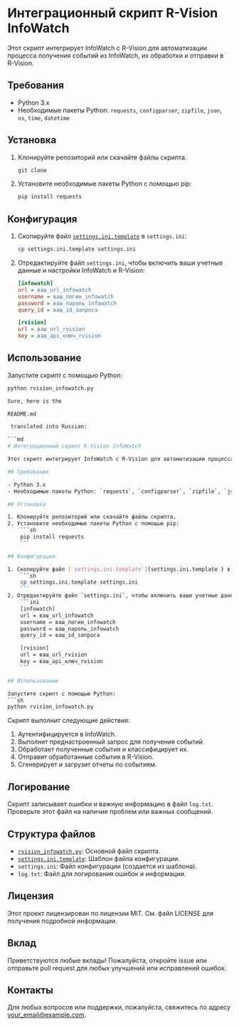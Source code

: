 # Интеграционный скрипт R-Vision InfoWatch

Этот скрипт интегрирует InfoWatch с R-Vision для автоматизации процесса получения событий из InfoWatch, их обработки и отправки в R-Vision.

## Требования

- Python 3.x
- Необходимые пакеты Python: `requests`, `configparser`, `zipfile`, `json`, `os`, `time`, `datetime`

## Установка

1. Клонируйте репозиторий или скачайте файлы скрипта.
    ```sh
    git clone 
    ```
2. Установите необходимые пакеты Python с помощью pip:
    ```sh
    pip install requests
    ```

## Конфигурация

1. Скопируйте файл [`settings.ini.template`](settings.ini.template ) в `settings.ini`:
    ```sh
    cp settings.ini.template settings.ini
    ```
2. Отредактируйте файл `settings.ini`, чтобы включить ваши учетные данные и настройки InfoWatch и R-Vision:
    ```ini
    [infowatch]
    url = ваш_url_infowatch
    username = ваш_логин_infowatch
    password = ваш_пароль_infowatch
    query_id = ваш_id_запроса

    [rvision]
    url = ваш_url_rvision
    key = ваш_api_ключ_rvision
    ```

## Использование

Запустите скрипт с помощью Python:
```sh
python rvision_infowatch.py

Sure, here is the 

README.md

 translated into Russian:

```md
# Интеграционный скрипт R-Vision InfoWatch

Этот скрипт интегрирует InfoWatch с R-Vision для автоматизации процесса получения событий из InfoWatch, их обработки и отправки в R-Vision.

## Требования

- Python 3.x
- Необходимые пакеты Python: `requests`, `configparser`, `zipfile`, `json`, `os`, `time`, `datetime`

## Установка

1. Клонируйте репозиторий или скачайте файлы скрипта.
2. Установите необходимые пакеты Python с помощью pip:
    ```sh
    pip install requests
    ```

## Конфигурация

1. Скопируйте файл [`settings.ini.template`](settings.ini.template ) в `settings.ini`:
    ```sh
    cp settings.ini.template settings.ini
    ```
2. Отредактируйте файл `settings.ini`, чтобы включить ваши учетные данные и настройки InfoWatch и R-Vision:
    ```ini
    [infowatch]
    url = ваш_url_infowatch
    username = ваш_логин_infowatch
    password = ваш_пароль_infowatch
    query_id = ваш_id_запроса

    [rvision]
    url = ваш_url_rvision
    key = ваш_api_ключ_rvision
    ```

## Использование

Запустите скрипт с помощью Python:
```sh
python rvision_infowatch.py
```

Скрипт выполнит следующие действия:

1. Аутентифицируется в InfoWatch.
2. Выполнит преднастроенный запрос для получения событий.
3. Обработает полученные события и классифицирует их.
4. Отправит обработанные события в R-Vision.
5. Сгенерирует и загрузит отчеты по событиям.

## Логирование

Скрипт записывает ошибки и важную информацию в файл `log.txt`. Проверьте этот файл на наличие проблем или важных сообщений.

## Структура файлов

- [`rvision_infowatch.py`](rvision_infowatch.py ): Основной файл скрипта.
- [`settings.ini.template`](settings.ini.template ): Шаблон файла конфигурации.
- `settings.ini`: Файл конфигурации (создается из шаблона).
- `log.txt`: Файл для логирования ошибок и информации.

## Лицензия

Этот проект лицензирован по лицензии MIT. См. файл LICENSE для получения подробной информации.

## Вклад

Приветствуются любые вклады! Пожалуйста, откройте issue или отправьте pull request для любых улучшений или исправлений ошибок.

## Контакты

Для любых вопросов или поддержки, пожалуйста, свяжитесь по адресу [your_email@example.com](mailto:your_email@example.com).
```